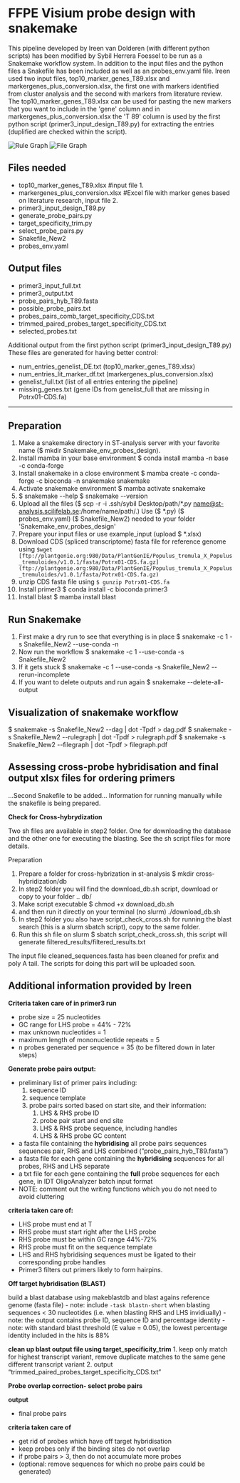 # FFPE Visium probe design with snakemake
This pipeline developed by Ireen van Dolderen (with different python scripts) has been modified by Sybil Herrera Foessel to be run as a Snakemake workflow system. In addition to the input files and the python files a Snakefile has been included as well as an probes_env.yaml file. Ireen used two input files, top10_marker_genes_T89.xlsx and markergenes_plus_conversion.xlsx, the first one with markers identified from cluster analysis and the second with markers from literature review. The top10_marker_genes_T89.xlsx can be used for pasting the new markers that you want to include in the 'gene' column and in markergenes_plus_conversion.xlsx the 'T 89' column is used by the first python script (primer3_input_design_T89.py) for extracting the entries (duplified are checked within the script).       

![Rule Graph](rulegraph.png)
![File Graph](filegraph.png)


## Files needed

- top10_marker_genes_T89.xlsx #input file 1. 
- markergenes_plus_conversion.xlsx #Excel file with marker genes based on literature research, input file 2. 
- primer3_input_design_T89.py
- generate_probe_pairs.py
- target_specificity_trim.py
- select_probe_pairs.py
- Snakefile_New2
- probes_env.yaml

## Output files

- primer3_input_full.txt
- primer3_output.txt
- probe_pairs_hyb_T89.fasta
- possible_probe_pairs.txt
- probes_pairs_comb_target_specificity_CDS.txt
- trimmed_paired_probes_target_specificity_CDS.txt
- selected_probes.txt

Additional output from the first python script (primer3_input_design_T89.py)
These files are generated for having better control:
- num_entries_genelist_DE.txt (top10_marker_genes_T89.xlsx)
- num_entries_lit_marker_df.txt (markergenes_plus_conversion.xlsx)
- genelist_full.txt (list of all entries entering the pipeline)
- missing_genes.txt (gene IDs from genelist_full that are missing in Potrx01-CDS.fa)


---

## Preparation

1. Make a snakemake directory in ST-analysis server with your favorite name ($ mkdir Snakemake_env_probes_design).
2. Install mamba in your base environment $ conda install mamba -n base -c conda-forge
3. Install snakemake in a close environment $ mamba create -c conda-forge -c bioconda -n snakemake snakemake
4. Activate snakemake environment $ mamba activate snakemake
5. $ snakemake --help $ snakemake --version
6. Upload all the files ($ scp -r -i .ssh/sybil Desktop/path/*.py name@st-analysis.scilifelab.se:/home/name/path/.) Use ($ *.py) ($ probes_env.yaml) ($ Snakefile_New2) needed to your folder 'Snakemake_env_probes_design'
7. Prepare your input files or use example_input (upload $ *.xlsx)
8. Download CDS (spliced transcriptome) fasta file for reference genome using `$wget [ftp://plantgenie.org:980/Data/PlantGenIE/Populus_tremula_X_Populus_tremuloides/v1.0.1/fasta/Potrx01-CDS.fa.gz](ftp://plantgenie.org:980/Data/PlantGenIE/Populus_tremula_X_Populus_tremuloides/v1.0.1/fasta/Potrx01-CDS.fa.gz)`
9. unzip CDS fasta file using `$ gunzip Potrx01-CDS.fa`
10. Install primer3 $ conda install -c bioconda primer3
11. Install blast $ mamba install blast

## Run Snakemake
1. First make a dry run to see that everything is in place $ snakemake -c 1 -s Snakefile_New2 --use-conda -n
2. Now run the workflow $ snakemake -c 1 --use-conda -s Snakefile_New2
3. If it gets stuck $ snakemake -c 1 --use-conda -s Snakefile_New2 --rerun-incomplete
4. If you want to delete outputs and run again $ snakemake --delete-all-output

## Visualization of snakemake workflow
$ snakemake -s Snakefile_New2 --dag | dot -Tpdf > dag.pdf
$ snakemake -s Snakefile_New2 --rulegraph | dot -Tpdf > rulegraph.pdf
$ snakemake -s Snakefile_New2 --filegraph | dot -Tpdf > filegraph.pdf


##  Assessing cross-probe hybridisation and final output xlsx files for ordering primers
...Second Snakefile to be added...
Information for running manually while the snakefile is being prepared.

**Check for Cross-hybrydization**

Two sh files are available in step2 folder. One for downloading the database and the other one for executing the blasting. See the sh script files for more details. 

Preparation
1. Prepare a folder for cross-hybrization in st-analysis $ mkdir cross-hybridization/db
2. In step2 folder you will find the download_db.sh script, download or copy to your folder .. db/
3. Make script executable $ chmod +x download_db.sh
4. and then run it directly on your terminal (no slurm) 
./download_db.sh 
5. In step2 folder you also have script_check_cross.sh for running the blast search (this is a slurm sbatch script), copy to the same folder.
6. Run this sh file on slurm $ sbatch script_check_cross.sh, this script will generate filtered_results/filtered_results.txt

The input file cleaned_sequences.fasta has been cleaned for prefix and poly A tail. The scripts for doing this part will be uploaded soon.  


## Additional information provided by Ireen

**Criteria taken care of in primer3 run** 

- probe size = 25 nucleotides
- GC range for LHS probe = 44% - 72%
- max unknown nucleotides = 1
- maximum length of mononucleotide repeats = 5
- n probes generated per sequence = 35 (to be filtered down in later steps)


**Generate probe pairs output:** 

- preliminary list of primer pairs including:
    1. sequence ID 
    2. sequence template 
    3. probe pairs sorted based on start site, and their information: 
        1. LHS & RHS probe ID
        2. probe pair start and end site 
        3. LHS & RHS probe sequence, including handles 
        4. LHS & RHS probe GC content 
- a fasta file containing the ************************hybridising************************ all probe pairs sequences sequences pair, RHS and LHS combined (”probe_pairs_hyb_T89.fasta”)
- a fasta file for each gene containing the ************************hybridising************************ sequences for all probes, RHS and LHS separate
- a txt file for each gene containing the **********full********** probe sequences for each gene, in IDT OligoAnalyzer batch input format
- NOTE: comment out the writing functions which you do not need to avoid cluttering

**criteria taken care of:**

- LHS probe must end at T
- RHS probe must start right after the LHS probe
- RHS probe must be within GC range 44%-72%
- RHS probe must fit on the sequence template
- LHS and RHS hybridising sequences must be ligated to their corresponding probe handles
- Primer3 filters out primers likely to form hairpins.

**Off target hybridisation (BLAST)**

build a blast database using makeblastdb and blast agains reference genome (fasta file)
    - note: include `-task blastn-short` when blasting sequences < 30 nucleotides (i.e. when blasting RHS and LHS invidiually)
    - note: the output contains probe ID, sequence ID and percentage identity
    - note: with standard blast threshold (E value = 0.05), the lowest percentage identity included in the hits is 88%

**clean up blast output file using target_specificity_trim**
    1. keep only match for highest transcript variant, remove duplicate matches to the same gene different transcript variant 
    2. output “trimmed_paired_probes_target_specificity_CDS.txt” 

**Probe overlap correction- select probe pairs**

**output** 

- final probe pairs

**criteria taken care of**

- get rid of probes which have off target hybridisation
- keep probes only if the binding sites do not overlap
- if probe pairs > 3, then do not accumulate more probes
- (optional: remove sequences for which no probe pairs could be generated)



